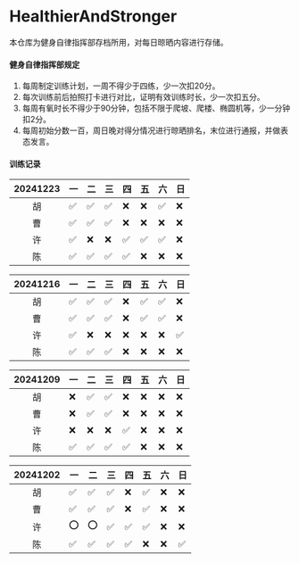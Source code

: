 # HealthierAndStronger
本仓库为健身自律指挥部存档所用，对每日晾晒内容进行存储。

#### 健身自律指挥部规定

1. 每周制定训练计划，一周不得少于四练，少一次扣20分。
2. 每次训练前后拍照打卡进行对比，证明有效训练时长，少一次扣五分。
3. 每周有氧时长不得少于90分钟，包括不限于爬坡、爬楼、椭圆机等，少一分钟扣2分。
4. 每周初始分数一百，周日晚对得分情况进行晾晒排名，末位进行通报，并做表态发言。

#### 训练记录

|20241223|一|二|三|四|五|六|日|
|:------:|--|--|--|--|--|--|--|
|胡|✅|✅|✅|❌|❌|✅|❌|
|曹|✅|✅|✅|❌|❌|❌|❌|
|许|✅|❌|❌|✅|✅|✅|❌|
|陈|✅|✅|✅|✅|❌|❌|❌|

|20241216|一|二|三|四|五|六|日|
|:------:|--|--|--|--|--|--|--|
|胡|✅|✅|✅|❌|✅|✅|❌|
|曹|✅|✅|✅|❌|✅|✅|❌|
|许|✅|❌|❌|❌|❌|❌|✅|
|陈|✅|✅|✅|❌|❌|❌|❌|

|20241209|一|二|三|四|五|六|日|
|:------:|--|--|--|--|--|--|--|
|胡|❌|✅|✅|❌|❌|❌|❌|
|曹|❌|✅|✅|❌|❌|❌|❌|
|许|❌|❌|❌|✅|❌|❌|❌|
|陈|✅|✅|✅|✅|❌|❌|❌|

|20241202|一|二|三|四|五|六|日|
|:------:|--|--|--|--|--|--|--|
|胡|✅|✅|✅|❌|✅|❌|❌|
|曹|✅|✅|✅|❌|✅|❌|❌|
|许|⭕️|⭕️|✅|✅|✅|❌|❌|
|陈|✅|✅|✅|✅|❌|❌|✅|
